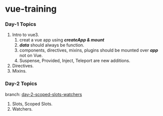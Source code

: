 
# vue-training

### Day-1 Topics

1. Intro to vue3.
    1. creat a vue app using ***createApp & mount***
    1. ***data*** should always be function.
    2. components, directives, mixins, plugins should be mounted over ***app*** not on Vue.
    3. Suspense, Provided, Inject, Teleport are new additions.
3. Directives.
4. Mixins.

### Day-2 Topics

branch: [day-2-scoped-slots-watchers](https://github.com/ashish328/vue-training/tree/day-2-scoped-slots-watchers)
1. Slots, Scoped Slots.
2. Watchers.
